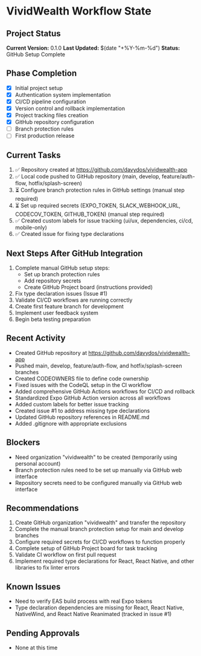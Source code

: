 # VividWealth Workflow State

## Project Status
**Current Version:** 0.1.0
**Last Updated:** $(date "+%Y-%m-%d")
**Status:** GitHub Setup Complete

## Phase Completion
- [x] Initial project setup
- [x] Authentication system implementation
- [x] CI/CD pipeline configuration
- [x] Version control and rollback implementation
- [x] Project tracking files creation
- [x] GitHub repository configuration
- [ ] Branch protection rules
- [ ] First production release

## Current Tasks
1. ✅ Repository created at https://github.com/davydos/vividwealth-app
2. ✅ Local code pushed to GitHub repository (main, develop, feature/auth-flow, hotfix/splash-screen)
3. ⏳ Configure branch protection rules in GitHub settings (manual step required)
4. ⏳ Set up required secrets (EXPO_TOKEN, SLACK_WEBHOOK_URL, CODECOV_TOKEN, GITHUB_TOKEN) (manual step required)
5. ✅ Created custom labels for issue tracking (ui/ux, dependencies, ci/cd, mobile-only)
6. ✅ Created issue for fixing type declarations

## Next Steps After GitHub Integration
1. Complete manual GitHub setup steps:
   - Set up branch protection rules
   - Add repository secrets
   - Create GitHub Project board (instructions provided)
2. Fix type declaration issues (Issue #1)
3. Validate CI/CD workflows are running correctly
4. Create first feature branch for development
5. Implement user feedback system
6. Begin beta testing preparation

## Recent Activity
- Created GitHub repository at https://github.com/davydos/vividwealth-app
- Pushed main, develop, feature/auth-flow, and hotfix/splash-screen branches
- Created CODEOWNERS file to define code ownership
- Fixed issues with the CodeQL setup in the CI workflow
- Added comprehensive GitHub Actions workflows for CI/CD and rollback
- Standardized Expo GitHub Action version across all workflows
- Added custom labels for better issue tracking
- Created issue #1 to address missing type declarations
- Updated GitHub repository references in README.md
- Added .gitignore with appropriate exclusions

## Blockers
- Need organization "vividwealth" to be created (temporarily using personal account)
- Branch protection rules need to be set up manually via GitHub web interface
- Repository secrets need to be configured manually via GitHub web interface

## Recommendations
1. Create GitHub organization "vividwealth" and transfer the repository
2. Complete the manual branch protection setup for main and develop branches
3. Configure required secrets for CI/CD workflows to function properly
4. Complete setup of GitHub Project board for task tracking
5. Validate CI workflow on first pull request
6. Implement required type declarations for React, React Native, and other libraries to fix linter errors

## Known Issues
- Need to verify EAS build process with real Expo tokens
- Type declaration dependencies are missing for React, React Native, NativeWind, and React Native Reanimated (tracked in issue #1)

## Pending Approvals
- None at this time 